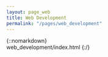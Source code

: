 ```yaml
---
layout: page_web
title: Web Development
permalink: "/pages/web_development"
---
```

{::nomarkdown}  
web_development/index.html
{:/}  

